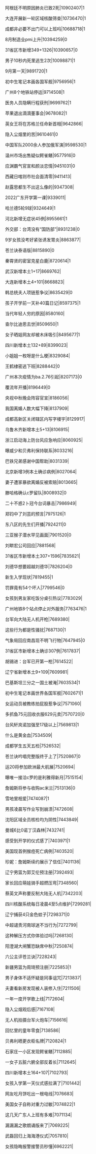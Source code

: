 阿根廷不明原因肺炎已致2死|10902407|1

大连开展新一轮区域核酸筛查|10736470|1

成都非必要不出门可以上班吗|10688718|1

8月制造业pmi上升|10394259|0

31省区市新增349+1326|10390657|0

男子10秒内死里逃生2次|10098871|1

9月第一天|9891720|1

初中生笔记本画各国军舰|9756956|1

广州8个地铁站停运|9714508|1

医务人员隐瞒行程获刑|9699762|1

苹果退出滴滴董事会|9678082|1

英女王将在苏格兰任命新首相|9642866|

隐入尘烟里的苦|9610461|0

中国军队2000余人参加俄军演|9598530|1

温州市场出售疑似鳄雀鳝|9577916|0

应渊霸气官宣和颜淡恋情|9451031|0

西藏日喀则市社会面清零|9411413|

赵露思都生不出这么像的|9347308|

2022广东开学第一课|9339011|

哈兰德5轮9球|9324649|1

河北新增无症状45例|8955661|1

外交部：台湾没有“国防部”|8931238|0

9岁女孩没考好紧张诱发胃炎|8863877|

苍兰诀泰语版|8815890|0

秦霄贤的密室克星白鹿|8720614|1

武汉新增本土1+17|8669762|

大连新增本土4+101|8668823|

韩总统夫人项链惹争议|8635429|0

孩子开学前一天补40篇日记|8597375|1

当代年轻人穷的原因|8580160|

查尔比迪恩去世|8509650|1

女子晒娃网友却被木床吸引|8495677|1

四川新增本土132+89|8399023|

小姐姐一枚呀是什么梗|8329084|

王鹤棣密逃下班|8288442|0

广州本次疫情为ba.2.76引起|8207173|0

覆流年开播|8196449|0

央视中秋晚会阵容官宣|8186056|

我国离婚人数大幅下降|8137909|

成都高新区关闭辖区内写字楼宇|8129917|

乌鲁木齐新增本土5+13|8106915|

浙江启动海上防台风应急响应|8060925|

曝威少和贝弗利保持联系|8033216|

巴铁兄弟感谢中国帮助|8031339|

北京新增3例本土确诊病例|8027064|

妻子遭家暴欲离婚反被索赔|8013665|

滕哈格确认c罗留队|8008932|0

二十不惑2卜冠今台词暴击|7986949|

郑钧中了刘芸的预言|7975126|1

东八区的先生们开播|7924211|0

三亚猴子潜水罕见画面|7901520|0

刘畊宏公司回应|7881568|

31省区市新增本土307+1596|7835621|

刘德华想要超越刘德华|7826204|0

新生入学现状|7819455|1

罚罪竟有54个坏人|7799546|0

女孩到男友家吃饭分桌引热议|7783029|

广州地铁8个站点停止对外服务|7763476|1

台军向大陆无人机开枪|7689380|

这些行为都是性骚扰|7687130|1

气象局回应南昌现不明飞行物|7647945|0

31省区市新增本土确诊307例|7617837|

胡锡进：台军已开第一枪|7614522|

辽宁省新增本土9+109|7609981|

巴基斯坦三分之一国土被淹|7603534|1

初中生笔记本画世界各国军舰|7602671|1

女运动员被教练拍屁股惹争议|7571060|

多抓鱼75元回收衣服629元卖|7570720|0

台风轩岚诺加强至17级以上|7569813|1

什么是黄金血|7534509|

成都学生五天五检|7526532|

苍兰诀吟唱完整版终于上了|7520867|0

运20将参加欧洲最大航展|7520694|

曝唯一接洽c罗的是利雅得新月|7515154|

詹姆斯将参与收购ac米兰|7513136|0

雪地里相爱|7474087|1

男孩凌晨写作业写到崩溃|7472608|

沈阳区域全员核检均为阴性|7443849|

曼城6比0诺丁汉森林|7432741|

感受到开学的仪式感了|7403971|1

美国现首例猴痘死亡病例|7403520|

珍妮：詹姆斯续约展示了信任|7401136|

辽宁男篮为郭艾伦预注册|7392493|

家长回应萌娃骑手超燃压弯|7348560|

蔡英文声称要反制大陆无人机|7342203|

四川核酸系统每日凌晨4至5点维护|7299281|

辽宁捕获4只金色蚊子|7298371|0

中超谴责河南球迷不当行为|7272799|

这种解压方式你体验过吗|7268130|

阳澄湖大闸蟹恐缺席中秋|7250874|

六公主评苍兰诀|7228243|

新疆男篮为周琦预注册|7225853|1

男子身体不适怀疑是同事诅咒|7213837|

夫妻看新房发现被人装修入住|7211506|

一年一度开学歌上线|7172604|

隐入尘烟观后感|7167108|

无人机拍摄台军火炮车|7156616|

回忆里的童年零食|7138586|

贝弗利晒更衣柜名牌|7120824|1

石家庄一小区发现鳄雀鳝|7112885|

一女子五脏六腑全部反着长|7112645|

四川新增本土164+107|7102793|

女孩入学第一天仪式感拉满了|7101442|

网友吃月饼吃出一根电线|7076683|

美国女子自称对重力过敏|7074822|1

这几天广东人上班有多难|7071134|

漏漏漏之歌朗诵版来了|7069225|

武磊回归上海海港仪式|7057810|

女孩隐晦报警接警员秒懂|6962221|

